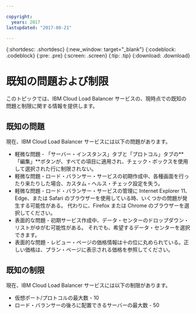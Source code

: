 ```yaml
---

copyright:
  years: 2017
lastupdated: "2017-08-21"

---
```


{:shortdesc: .shortdesc}
{:new_window: target="_blank"}
{:codeblock: .codeblock}
{:pre: .pre}
{:screen: .screen}
{:tip: .tip}
{:download: .download}

# 既知の問題および制限
このトピックでは、IBM Cloud Load Balancer サービスの、現時点での既知の問題と制限に関する情報を提供します。

## 既知の問題
現在、IBM Cloud Load Balancer サービスには以下の問題があります。

* 軽微な問題 - 「サーバー・インスタンス」タブと「プロトコル」タブの**「編集」**ボタンが、すべての項目に適用され、チェック・ボックスを使用して選択された行に制限されない。 
* 軽微な問題 - ロード・バランサー・サービスの初期作成中、各種画面を行ったり来たりした場合、カスタム・ヘルス・チェック設定を失う。
* 軽微な問題 - ロード・バランサー・サービスの管理に Internet Explorer 11、Edge、または Safari のブラウザーを使用している時、いくつかの問題が発生する可能性がある。 代わりに、Firefox または Chrome のブラウザーを選択してください。 
* 表面的な問題 - 初期サービス作成中、データ・センターのドロップダウン・リストがゆがむ可能性がある。 それでも、希望するデータ・センターを選択できます。
* 表面的な問題 - レビュー・ページの価格情報は十の位に丸められている。正しい価格は、プラン・ページに表示される価格を参照してください。

## 既知の制限
現在、IBM Cloud Load Balancer サービスには以下の制限があります。

* 仮想ポート/プロトコルの最大数 - 10
* ロード・バランサーの後ろに配置できるサーバーの最大数 - 50
